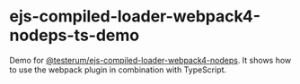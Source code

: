 # ejs-compiled-loader-webpack4-nodeps-ts-demo
Demo for [@testerum/ejs-compiled-loader-webpack4-nodeps](https://github.com/testerum/ejs-compiled-loader-webpack4-nodeps).
It shows how to use the webpack plugin in combination with TypeScript.
